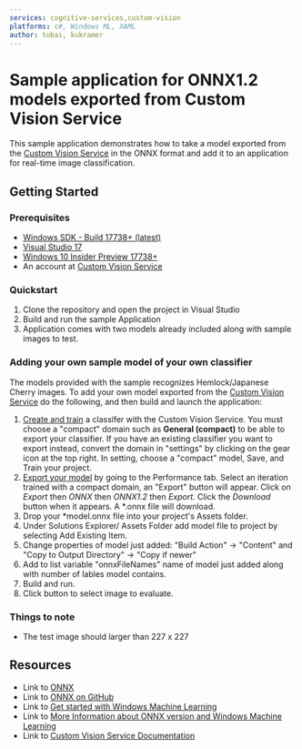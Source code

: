 ```yaml
---
services: cognitive-services,custom-vision
platforms: c#, Windows ML, XAML
author: tobai, kukramer
---
```


# Sample application for ONNX1.2 models exported from Custom Vision Service
This sample application demonstrates how to take a model exported from the [Custom Vision Service](https://www.customvision.ai) in the ONNX format and add it to an application for real-time image classification. 

## Getting Started

### Prerequisites
- [Windows SDK - Build 17738+ (latest)](https://www.microsoft.com/en-us/software-download/windowsinsiderpreviewSDK)
- [Visual Studio 17](https://www.visualstudio.com/vs/preview/)
- [Windows 10 Insider Preview 17738+](https://www.microsoft.com/en-us/software-download/windowsinsiderpreviewiso)
- An account at [Custom Vision Service](https://www.customvision.ai) 

### Quickstart
1. Clone the repository and open the project in Visual Studio
2. Build and run the sample Application
3. Application comes with two models already included along with sample images to test.

### Adding your own sample model of your own classifier
The models provided with the sample recognizes Hemlock/Japanese Cherry images. To add  your own model exported from the [Custom Vision Service](https://www.customvision.ai) do the following, and then build and launch the application:
  1. [Create and train](https://docs.microsoft.com/en-us/azure/cognitive-services/custom-vision-service/getting-started-build-a-classifier) a classifer with the Custom Vision Service. You must choose a "compact" domain such as **General (compact)** to be able to export your classifier. If you have an existing classifier you want to export instead, convert the domain in "settings" by clicking on the gear icon at the top right. In setting, choose a "compact" model, Save, and Train your project.  
  2. [Export your model](https://docs.microsoft.com/en-us/azure/cognitive-services/custom-vision-service/export-your-model) by going to the Performance tab. Select an iteration trained with a compact domain, an "Export" button will appear. Click on *Export* then *ONNX* then *ONNX1.2* then *Export.* Click the *Download* button when it appears. A *.onnx file will download.
  3. Drop your *model.onnx file into your project's Assets folder. 
  4. Under Solutions Explorer/ Assets Folder add model file to project by selecting Add Existing Item.
  5. Change properties of model just added: "Build Action" -> "Content"  and  "Copy to Output Directory" -> "Copy if newer"
  6. Add to list variable "onnxFileNames" name of model just added along with number of lables model contains.
  7. Build and run.
  8. Click button to select image to evaluate.

### Things to note
- The test image should larger than 227 x 227


## Resources
- Link to [ONNX](https://onnx.ai/)
- Link to [ONNX on GitHub](https://github.com/onnx/onnx)
- Link to [Get started with Windows Machine Learning](https://docs.microsoft.com/en-us/windows/uwp/machine-learning/get-started)
- Link to [More Information about ONNX version and Windows Machine Learning](https://github.com/Microsoft/Windows-Machine-Learning)
- Link to [Custom Vision Service Documentation](https://docs.microsoft.com/en-us/azure/cognitive-services/custom-vision-service/home)

